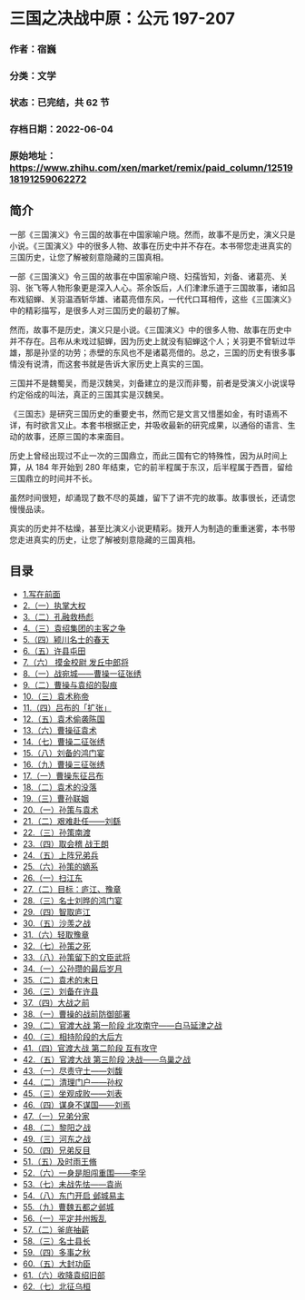 # 三国之决战中原：公元 197-207

### 作者：宿巍

### 分类：文学

### 状态：已完结，共 62 节

### 存档日期：2022-06-04

### 原始地址：https://www.zhihu.com/xen/market/remix/paid_column/1251918191259062272


## 简介
一部《三国演义》令三国的故事在中国家喻户晓。然而，故事不是历史，演义只是小说。《三国演义》中的很多人物、故事在历史中并不存在。本书带您走进真实的三国历史，让您了解被刻意隐藏的三国真相。


一部《三国演义》令三国的故事在中国家喻户晓、妇孺皆知，刘备、诸葛亮、关羽、张飞等人物形象更是深入人心。茶余饭后，人们津津乐道于三国故事，诸如吕布戏貂蝉、关羽温酒斩华雄、诸葛亮借东风，一代代口耳相传，这些《三国演义》中的精彩描写，是很多人对三国历史的最初了解。


然而，故事不是历史，演义只是小说。《三国演义》中的很多人物、故事在历史中并不存在。吕布从未戏过貂蝉，因为历史上就没有貂蝉这个人；关羽更不曾斩过华雄，那是孙坚的功劳；赤壁的东风也不是诸葛亮借的。总之，三国的历史有很多事情没有说清，而这套书就是告诉大家历史上真实的三国。


三国并不是魏蜀吴，而是汉魏吴，刘备建立的是汉而非蜀，前者是受演义小说误导约定俗成的叫法，真正的三国其实是汉魏吴。


《三国志》是研究三国历史的重要史书，然而它是文言又惜墨如金，有时语焉不详，有时欲言又止。本套书根据正史，并吸收最新的研究成果，以通俗的语言、生动的故事，还原三国的本来面目。


历史上曾经出现过不止一次的三国鼎立，而此三国有它的特殊性，因为从时间上算，从 184 年开始到 280 年结束，它的前半程属于东汉，后半程属于西晋，留给三国鼎立的时间并不长。


虽然时间很短，却涌现了数不尽的英雄，留下了讲不完的故事。故事很长，还请您慢慢品读。


真实的历史并不枯燥，甚至比演义小说更精彩。拨开人为制造的重重迷雾，本书带您走进真实的历史，让您了解被刻意隐藏的三国真相。




## 目录
- [1.写在前面](1.写在前面.md)
- [2.（一）执掌大权](2.（一）执掌大权.md)
- [3.（二）孔融救杨彪](3.（二）孔融救杨彪.md)
- [4.（三）袁绍集团的主客之争](4.（三）袁绍集团的主客之争.md)
- [5.（四）颍川名士的春天](5.（四）颍川名士的春天.md)
- [6.（五）许县屯田](6.（五）许县屯田.md)
- [7.（六） 摸金校尉 发丘中郎将](7.（六）%20摸金校尉%20发丘中郎将.md)
- [8.（一）战宛城——曹操一征张绣](8.（一）战宛城——曹操一征张绣.md)
- [9.（二）曹操与袁绍的裂痕](9.（二）曹操与袁绍的裂痕.md)
- [10.（三）袁术称帝](10.（三）袁术称帝.md)
- [11.（四）吕布的「扩张」](11.（四）吕布的「扩张」.md)
- [12.（五）袁术偷袭陈国](12.（五）袁术偷袭陈国.md)
- [13.（六）曹操征袁术](13.（六）曹操征袁术.md)
- [14.（七）曹操二征张绣](14.（七）曹操二征张绣.md)
- [15.（八）刘备的鸿门宴](15.（八）刘备的鸿门宴.md)
- [16.（九）曹操三征张绣](16.（九）曹操三征张绣.md)
- [17.（一）曹操东征吕布](17.（一）曹操东征吕布.md)
- [18.（二）袁术的没落](18.（二）袁术的没落.md)
- [19.（三）曹孙联姻](19.（三）曹孙联姻.md)
- [20.（一）孙策与袁术](20.（一）孙策与袁术.md)
- [21.（二）艰难赴任——刘繇](21.（二）艰难赴任——刘繇.md)
- [22.（三）孙策南渡](22.（三）孙策南渡.md)
- [23.（四）取会稽 战王朗](23.（四）取会稽%20战王朗.md)
- [24.（五）上阵兄弟兵](24.（五）上阵兄弟兵.md)
- [25.（六）孙策的嫡系](25.（六）孙策的嫡系.md)
- [26.（一）扫江东](26.（一）扫江东.md)
- [27.（二）目标：庐江、豫章](27.（二）目标：庐江、豫章.md)
- [28.（三）名士刘晔的鸿门宴](28.（三）名士刘晔的鸿门宴.md)
- [29.（四）智取庐江](29.（四）智取庐江.md)
- [30.（五）沙羡之战](30.（五）沙羡之战.md)
- [31.（六）轻取豫章](31.（六）轻取豫章.md)
- [32.（七）孙策之死](32.（七）孙策之死.md)
- [33.（八）孙策留下的文臣武将](33.（八）孙策留下的文臣武将.md)
- [34.（一）公孙瓒的最后岁月](34.（一）公孙瓒的最后岁月.md)
- [35.（二）袁术的末日](35.（二）袁术的末日.md)
- [36.（三）刘备在许县](36.（三）刘备在许县.md)
- [37.（四）大战之前](37.（四）大战之前.md)
- [38.（一）曹操的战前防御部署](38.（一）曹操的战前防御部署.md)
- [39.（二）官渡大战 第一阶段 北攻南守——白马延津之战](39.（二）官渡大战%20第一阶段%20北攻南守——白马延津之战.md)
- [40.（三）相持阶段的大后方](40.（三）相持阶段的大后方.md)
- [41.（四）官渡大战 第二阶段 互有攻守](41.（四）官渡大战%20第二阶段%20互有攻守.md)
- [42.（五）官渡大战 第三阶段 决战——乌巢之战](42.（五）官渡大战%20第三阶段%20决战——乌巢之战.md)
- [43.（一）尽责守土——刘馥](43.（一）尽责守土——刘馥.md)
- [44.（二）清理门户——孙权](44.（二）清理门户——孙权.md)
- [45.（三）坐观成败——刘表](45.（三）坐观成败——刘表.md)
- [46.（四）谋身不谋国——刘焉](46.（四）谋身不谋国——刘焉.md)
- [47.（一）兄弟分家](47.（一）兄弟分家.md)
- [48.（二）黎阳之战](48.（二）黎阳之战.md)
- [49.（三）河东之战](49.（三）河东之战.md)
- [50.（四）兄弟反目](50.（四）兄弟反目.md)
- [51.（五）及时雨王脩](51.（五）及时雨王脩.md)
- [52.（六）一身是胆闯重围——李孚](52.（六）一身是胆闯重围——李孚.md)
- [53.（七）未战先怯——袁尚](53.（七）未战先怯——袁尚.md)
- [54.（八）东门开启 邺城易主](54.（八）东门开启%20邺城易主.md)
- [55.（九）曹魏五都之邺城](55.（九）曹魏五都之邺城.md)
- [56.（一）平定并州叛乱](56.（一）平定并州叛乱.md)
- [57.（二）釜底抽薪](57.（二）釜底抽薪.md)
- [58.（三）名士县长](58.（三）名士县长.md)
- [59.（四）多事之秋](59.（四）多事之秋.md)
- [60.（五）大封功臣](60.（五）大封功臣.md)
- [61.（六）收降袁绍旧部](61.（六）收降袁绍旧部.md)
- [62.（七）北征乌桓](62.（七）北征乌桓.md)